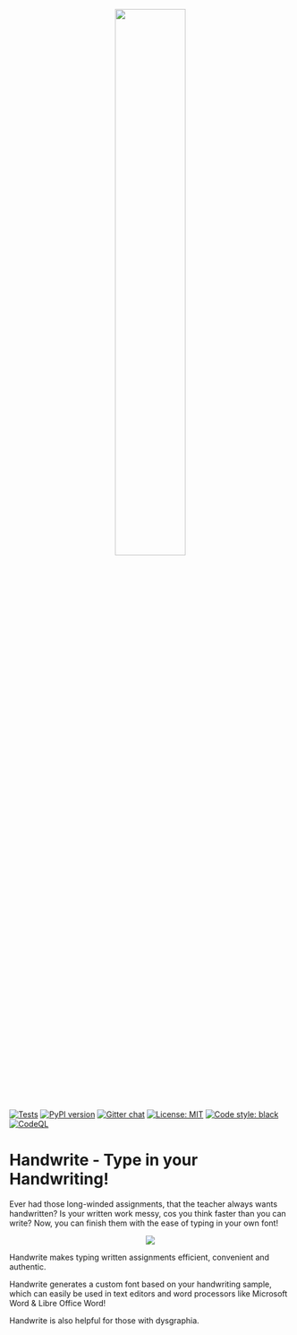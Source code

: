 <p align="center">
    <a href="https://github.com/builtree/handwrite">
        <img src="https://raw.githubusercontent.com/builtree/assets/handwrite/logo_white_background.svg" width=50%>
        </img>
    </a>
</p>

[![Tests](https://github.com/builtree/handwrite/workflows/Tests/badge.svg)](https://github.com/builtree/handwrite/actions)
[![PyPI version](https://img.shields.io/pypi/v/handwrite.svg)](https://pypi.org/project/handwrite)
[![Gitter chat](https://badges.gitter.im/gitterHQ/gitter.svg)](https://gitter.im/codEd-org/handwrite)
[![License: MIT](https://img.shields.io/badge/License-MIT-yellow.svg)](https://opensource.org/licenses/MIT)
[![Code style: black](https://img.shields.io/badge/code%20style-black-000000.svg)](https://github.com/psf/black)
[![CodeQL](https://github.com/builtree/handwrite/actions/workflows/codeql-analysis.yml/badge.svg)](https://github.com/builtree/handwrite/actions/workflows/codeql-analysis.yml)

# Handwrite - Type in your Handwriting!

Ever had those long-winded assignments, that the teacher always wants handwritten?
Is your written work messy, cos you think faster than you can write?
Now, you can finish them with the ease of typing in your own font!

<p align="center">
        <img src="https://raw.githubusercontent.com/builtree/assets/handwrite/handwrite.gif">
        </img>
</p>

Handwrite makes typing written assignments efficient, convenient and authentic.

Handwrite generates a custom font based on your handwriting sample, which can easily be used in text editors and word processors like Microsoft Word & Libre Office Word!

Handwrite is also helpful for those with dysgraphia.

